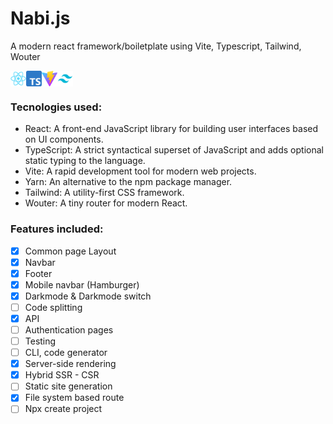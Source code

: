 # Nabi.js

A modern react framework/boiletplate using Vite, Typescript, Tailwind, Wouter

<div style="display:flex; flex-direction:row;">
  <img src="/public/assets/react.png" alt="react" width="25px" height="25px"/>  
  <img src="/public/assets/typescript.png" alt="typescript" width="25px" height="25px"/>  
  <img src="/public/assets/vite.png" alt="vite" width="25px" height="25px"/>  
  <img src="/public/assets/tailwindcss.png" alt="tailwindcss" width="25px" height="25px"/>  
</div>

### Tecnologies used:

-   React: A front-end JavaScript library for building user interfaces based on UI components.
-   TypeScript: A strict syntactical superset of JavaScript and adds optional static typing to the language.
-   Vite: A rapid development tool for modern web projects.
-   Yarn: An alternative to the npm package manager.
-   Tailwind: A utility-first CSS framework.
-   Wouter: A tiny router for modern React.

### Features included:

-   [x] Common page Layout
-   [x] Navbar
-   [x] Footer
-   [x] Mobile navbar (Hamburger)
-   [x] Darkmode & Darkmode switch
-   [ ] Code splitting
-   [x] API
-   [ ] Authentication pages
-   [ ] Testing
-   [ ] CLI, code generator
-   [x] Server-side rendering
-   [x] Hybrid SSR - CSR
-   [ ] Static site generation
-   [x] File system based route
-   [ ] Npx create project
